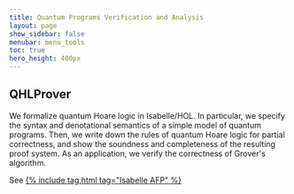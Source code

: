 ```yaml
---
title: Quantum Programs Verification and Analysis
layout: page
show_sidebar: false
menubar: menu_tools
toc: true
hero_height: 400px
---
```


## QHLProver
We formalize quantum Hoare logic in Isabelle/HOL. In particular, we specify the syntax and denotational semantics of a simple model of quantum programs. Then, we write down the rules of quantum Hoare logic for partial correctness, and show the soundness and completeness of the resulting proof system. As an application, we verify the correctness of Grover's algorithm.

See [{% include tag.html tag="Isabelle AFP" %}](https://www.isa-afp.org/entries/QHLProver.html)
